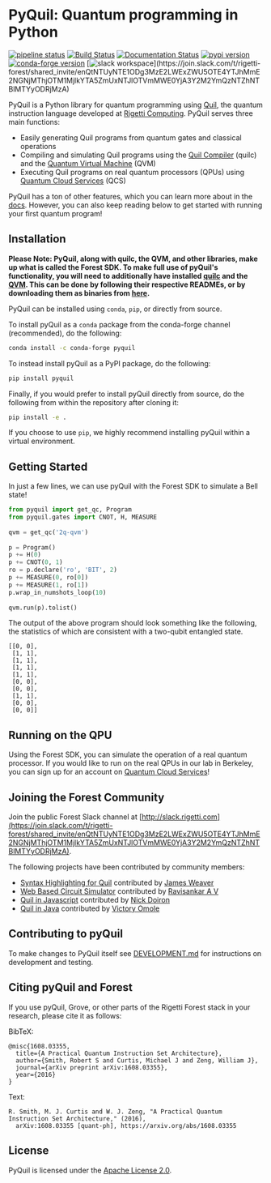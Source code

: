 PyQuil: Quantum programming in Python
=====================================

[![pipeline status](https://gitlab.com/rigetti/forest/pyquil/badges/master/pipeline.svg)](https://gitlab.com/rigetti/forest/pyquil/commits/master)
[![Build Status](https://semaphoreci.com/api/v1/rigetti/pyquil/branches/master/shields_badge.svg)](https://semaphoreci.com/rigetti/pyquil)
[![Documentation Status](https://readthedocs.org/projects/pyquil/badge/?version=latest)](http://pyquil.readthedocs.io/en/latest/?badge=latest)
[![pypi version](https://img.shields.io/pypi/v/pyquil.svg)](https://pypi.org/project/pyquil/)
[![conda-forge version](https://img.shields.io/conda/vn/conda-forge/pyquil.svg)](https://anaconda.org/conda-forge/pyquil)
[![slack workspace](https://img.shields.io/badge/slack-rigetti--forest-812f82.svg?)](https://join.slack.com/t/rigetti-forest/shared_invite/enQtNTUyNTE1ODg3MzE2LWExZWU5OTE4YTJhMmE2NGNjMThjOTM1MjlkYTA5ZmUxNTJlOTVmMWE0YjA3Y2M2YmQzNTZhNTBlMTYyODRjMzA)

PyQuil is a Python library for quantum programming using [Quil](https://arxiv.org/abs/1608.03355),
the quantum instruction language developed at [Rigetti Computing](https://www.rigetti.com/).
PyQuil serves three main functions:

- Easily generating Quil programs from quantum gates and classical operations
- Compiling and simulating Quil programs using the [Quil Compiler](https://github.com/rigetti/quilc)
  (quilc) and the [Quantum Virtual Machine](https://github.com/rigetti/qvm) (QVM)
- Executing Quil programs on real quantum processors (QPUs) using
  [Quantum Cloud Services](https://www.rigetti.com/qcs) (QCS)

PyQuil has a ton of other features, which you can learn more about in the
[docs](ttp://pyquil.readthedocs.io/en/latest/). However, you can also keep reading
below to get started with running your first quantum program!

Installation
------------

**Please Note: PyQuil, along with quilc, the QVM, and other libraries, make up what
is called the Forest SDK. To make full use of pyQuil's functionality, you will need
to additionally have installed [quilc](https://github.com/rigetti/quilc) and the
[QVM](https://github.com/rigetti/qvm). This can be done by following their respective
READMEs, or by downloading them as binaries from [here](https://rigetti.com/forest).**

PyQuil can be installed using `conda`, `pip`, or directly from source.

To install pyQuil as a `conda` package from the conda-forge channel (recommended), do the following:

```bash
conda install -c conda-forge pyquil
```

To instead install pyQuil as a PyPI package, do the following:

```bash
pip install pyquil
```

Finally, if you would prefer to install pyQuil directly from source, do the following
from within the repository after cloning it:

```bash
pip install -e .
```

If you choose to use `pip`, we highly recommend installing pyQuil within a virtual environment.

Getting Started
---------------

In just a few lines, we can use pyQuil with the Forest SDK to simulate a Bell state!

```python
from pyquil import get_qc, Program
from pyquil.gates import CNOT, H, MEASURE
 
qvm = get_qc('2q-qvm')
 
p = Program()
p += H(0)
p += CNOT(0, 1)
ro = p.declare('ro', 'BIT', 2)
p += MEASURE(0, ro[0])
p += MEASURE(1, ro[1])
p.wrap_in_numshots_loop(10)
 
qvm.run(p).tolist()
```

The output of the above program should look something like the following,
the statistics of which are consistent with a two-qubit entangled state.

```
[[0, 0],
 [1, 1],
 [1, 1],
 [1, 1],
 [1, 1],
 [0, 0],
 [0, 0],
 [1, 1],
 [0, 0],
 [0, 0]]
```

Running on the QPU
------------------

Using the Forest SDK, you can simulate the operation of a real quantum processor. If you
would like to run on the real QPUs in our lab in Berkeley, you can sign up for an account
on [Quantum Cloud Services](https://www.rigetti.com/qcs)!

Joining the Forest Community
----------------------------

Join the public Forest Slack channel at [http://slack.rigetti.com](https://join.slack.com/t/rigetti-forest/shared_invite/enQtNTUyNTE1ODg3MzE2LWExZWU5OTE4YTJhMmE2NGNjMThjOTM1MjlkYTA5ZmUxNTJlOTVmMWE0YjA3Y2M2YmQzNTZhNTBlMTYyODRjMzA).

The following projects have been contributed by community members:

- [Syntax Highlighting for Quil](https://github.com/JavaFXpert/quil-syntax-highlighter)
  contributed by [James Weaver](https://github.com/JavaFXpert)
- [Web Based Circuit Simulator](https://github.com/rasa97/quil-sim/tree/master)
  contributed by [Ravisankar A V](https://github.com/rasa97)
- [Quil in Javascript](https://github.com/mapmeld/jsquil)
  contributed by [Nick Doiron](https://github.com/mapmeld)
- [Quil in Java](https://github.com/QCHackers/jquil)
  contributed by [Victory Omole](https://github.com/vtomole)

Contributing to pyQuil
----------------------

To make changes to PyQuil itself see [DEVELOPMENT.md](DEVELOPMENT.md) for instructions on
development and testing.

Citing pyQuil and Forest
------------------------

If you use pyQuil, Grove, or other parts of the Rigetti Forest stack in your research,
please cite it as follows:

BibTeX:
```
@misc{1608.03355,
  title={A Practical Quantum Instruction Set Architecture},
  author={Smith, Robert S and Curtis, Michael J and Zeng, William J},
  journal={arXiv preprint arXiv:1608.03355},
  year={2016}
}
```

Text:
```
R. Smith, M. J. Curtis and W. J. Zeng, "A Practical Quantum Instruction Set Architecture," (2016), 
  arXiv:1608.03355 [quant-ph], https://arxiv.org/abs/1608.03355
```

License
-------

PyQuil is licensed under the [Apache License 2.0](https://github.com/rigetti/pyQuil/blob/master/LICENSE).

